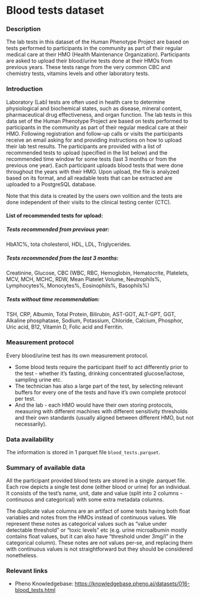 # Blood tests dataset

### Description 

The lab tests in this dataset of the Human Phenotype Project are based on tests performed to participants in the community as part of their regular medical care at their HMO (Health Maintenance Organization). Participants are asked to upload their blood/urine tests done at their HMOs from previous years. These tests range from the very common CBC and chemistry tests, vitamins levels and other laboratory tests.

### Introduction 

Laboratory (Lab) tests are often used in health care to determine physiological and biochemical states, such as disease, mineral content, pharmaceutical drug effectiveness, and organ function. The lab tests in this data set of the Human Phenotype Project are based on tests performed to participants in the community as part of their regular medical care at their HMO.
Following registration and follow-up calls or visits the participants receive an email asking for and providing instructions on how to upload their lab test results. The participants are provided with a list of recommended tests to upload (specified in the list below) and the recommended time window for some tests (last 3 months or from the previous one year).  Each participant uploads blood tests that were done throughout the years with their HMO. Upon upload, the file is analyzed based on its format, and all readable tests that can be extracted are uploaded to a PostgreSQL database. 

Note that this data is created by the users own volition and the tests are done independent of their visits to the clinical testing  center (CTC). 

#### List of recommended tests for upload:

##### Tests recommended from previous year:
HbA1C%, tota cholesterol, HDL, LDL, Triglycerides.
##### Tests recommended from the last 3 months:
Creatinine, Glucose, CBC (WBC, RBC, Hemoglobin, Hematocrite, Platelets, MCV, MCH, MCHC, RDW, Mean Platelet Volume, Neutrophils%, Lymphocytes%, Monocytes%, Eosinophils%, Basophils%)
##### Tests without time  recommendation:
TSH, CRP, Albumin, Total Protein, Bilirubin, AST-GOT, ALT-GPT, GGT, Alkaline phosphatase, Sodium, Potassium, Chloride, Calcium, Phosphor, Uric acid, B12, Vitamin D, Folic acid and Ferritin.

### Measurement protocol 
<!-- long measurment protocol for the data browser -->
Every blood/urine test has its own measurement protocol.
* Some blood tests require the participant itself to act differently prior to the test - whether it’s fasting, drinking concentrated glucose/lactose, sampling urine etc.
* The technician has also a large part of the test, by selecting relevant buffers for every one of the tests and have it’s own complete protocol per test.
* And the lab - each HMO would have their own storing protocols, measuring with different machines with different sensitivity thresholds and their own standards (usually aligned between different HMO, but not necessarily).

### Data availability 
<!-- for the example notebooks -->
The information is stored in 1 parquet file `blood_tests.parquet`.

### Summary of available data 
<!-- for the data browser -->
All the participant provided blood tests are stored in a single .parquet file. Each row depicts a single test done (either blood or urine) for an individual. It consists of the test’s name, unit, date and value (split into 2 columns - continuous and categorical) with some extra metadata columns.

The duplicate value columns are an artifact of some tests having both float variables and notes from the HMOs instead of continuous values. We represent these notes as categorical values such as “value under detectable threshold” or “toxic levels” etc (e.g. urine microalbumin mostly contains float values, but it can also have “threshold under 3mg/l” in the categorical column). These notes are not values per-se, and replacing them with continuous values is not straightforward but they should be considered nonetheless.

### Relevant links

* Pheno Knowledgebase: https://knowledgebase.pheno.ai/datasets/016-blood_tests.html
